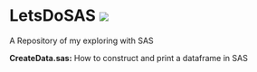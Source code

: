 # LetsDoSAS ![](https://d1yjjnpx0p53s8.cloudfront.net/styles/logo-thumbnail/s3/092012/sas_0.png?itok=lhEUs6z8)
A Repository of my exploring with SAS



__CreateData.sas:__ How to construct and print a dataframe in SAS
